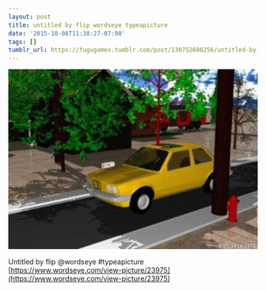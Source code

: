 ```yaml
---
layout: post
title: untitled by flip wordseye typeapicture
date: '2015-10-08T11:38:27-07:00'
tags: []
tumblr_url: https://fugugames.tumblr.com/post/130752608256/untitled-by-flip-wordseye-typeapicture
---
```

 ![](/tumblr_files/tumblr_nvwrg4PbcV1tgne1po1_640.jpg)  

Untitled by flip @wordseye #typeapicture  
[https://www.wordseye.com/view-picture/23975](https://www.wordseye.com/view-picture/23975)

